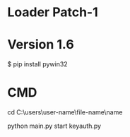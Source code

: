 # Loader Patch-1
# Version 1.6


$ pip install pywin32

# CMD

cd C:\users\user-name\file-name\name

python main.py
start keyauth.py
